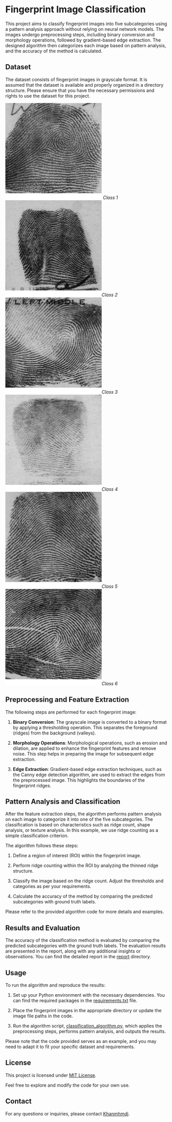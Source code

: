 # Fingerprint Image Classification

This project aims to classify fingerprint images into five subcategories using a pattern analysis approach without relying on neural network models. The images undergo preprocessing steps, including binary conversion and morphology operations, followed by gradient-based edge extraction. The designed algorithm then categorizes each image based on pattern analysis, and the accuracy of the method is calculated.

## Dataset

The dataset consists of fingerprint images in grayscale format. It is assumed that the dataset is available and properly organized in a directory structure. Please ensure that you have the necessary permissions and rights to use the dataset for this project.

<img src="/sample%20img/f0001_01.png" alt="Fingerprint 1" width="300"/> *Class 1*
<img src="/sample%20img/f0251_05.png" alt="Fingerprint 2" width="300"/>*Class 2*
<img src="/sample%20img/f0751_08.png" alt="Fingerprint 3" width="300"/>*Class 3*
<img src="/sample%20img/f1001_05.png" alt="Fingerprint 1" width="300"/>*Class 4*
<img src="/sample%20img/f1251_03.png" alt="Fingerprint 2" width="300"/>*Class 5*
<img src="/sample%20img/f1501_06.png" alt="Fingerprint 3" width="300"/>*Class 6*

## Preprocessing and Feature Extraction

The following steps are performed for each fingerprint image:

1. **Binary Conversion**: The grayscale image is converted to a binary format by applying a thresholding operation. This separates the foreground (ridges) from the background (valleys).

2. **Morphology Operations**: Morphological operations, such as erosion and dilation, are applied to enhance the fingerprint features and remove noise. This step helps in preparing the image for subsequent edge extraction.

3. **Edge Extraction**: Gradient-based edge extraction techniques, such as the Canny edge detection algorithm, are used to extract the edges from the preprocessed image. This highlights the boundaries of the fingerprint ridges.

## Pattern Analysis and Classification

After the feature extraction steps, the algorithm performs pattern analysis on each image to categorize it into one of the five subcategories. The classification is based on characteristics such as ridge count, shape analysis, or texture analysis. In this example, we use ridge counting as a simple classification criterion.

The algorithm follows these steps:

1. Define a region of interest (ROI) within the fingerprint image.

2. Perform ridge counting within the ROI by analyzing the thinned ridge structure.

3. Classify the image based on the ridge count. Adjust the thresholds and categories as per your requirements.

4. Calculate the accuracy of the method by comparing the predicted subcategories with ground truth labels.

Please refer to the provided algorithm code for more details and examples.

## Results and Evaluation

The accuracy of the classification method is evaluated by comparing the predicted subcategories with the ground truth labels. The evaluation results are presented in the report, along with any additional insights or observations. You can find the detailed report in the [report](/report) directory.

## Usage

To run the algorithm and reproduce the results:

1. Set up your Python environment with the necessary dependencies. You can find the required packages in the [requirements.txt](/requirements.txt) file.

2. Place the fingerprint images in the appropriate directory or update the image file paths in the code.

3. Run the algorithm script, [classification_algorithm.py](/classification_algorithm.py), which applies the preprocessing steps, performs pattern analysis, and outputs the results.

Please note that the code provided serves as an example, and you may need to adapt it to fit your specific dataset and requirements.

## License

This project is licensed under [MIT License](LICENSE).

Feel free to explore and modify the code for your own use.

## Contact

For any questions or inquiries, please contact [Khanmhmdi](khanmohamady1381@gmail.com).

